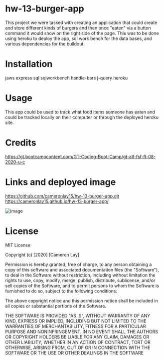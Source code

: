 # hw-13-burger-app

This project we were tasked with creating an application that could create and store different kinds of burgers and then once "eaten" via a button command it would show on the right side of the page. This was to be done using heroku to deploy the app, sql work bench for the data bases, and various dependencies for the buildout.
# Installation
jaws
express
sql
sqlworkbench
handle-bars
j-query
heroku


# Usage
This app could be used to track what food items someone has eaten and could be tracked locally on their computer or through the deployed heroku site. 

# Credits
https://gt.bootcampcontent.com/GT-Coding-Boot-Camp/gt-atl-fsf-ft-08-2020-u-c

# Links and deployed image
https://github.com/cameronlay15/hw-13-burger-app.git
https://cameronlay15.github.io/hw-13-burger-app/

![image](https://user-images.githubusercontent.com/69812878/95522202-74d9a900-0999-11eb-889d-70d9caf195f3.png)






# License
MIT License

Copyright (c) [2020] [Cameron Lay]

Permission is hereby granted, free of charge, to any person obtaining a copy
of this software and associated documentation files (the "Software"), to deal
in the Software without restriction, including without limitation the rights
to use, copy, modify, merge, publish, distribute, sublicense, and/or sell
copies of the Software, and to permit persons to whom the Software is
furnished to do so, subject to the following conditions:

The above copyright notice and this permission notice shall be included in all
copies or substantial portions of the Software.

THE SOFTWARE IS PROVIDED "AS IS", WITHOUT WARRANTY OF ANY KIND, EXPRESS OR
IMPLIED, INCLUDING BUT NOT LIMITED TO THE WARRANTIES OF MERCHANTABILITY,
FITNESS FOR A PARTICULAR PURPOSE AND NONINFRINGEMENT. IN NO EVENT SHALL THE
AUTHORS OR COPYRIGHT HOLDERS BE LIABLE FOR ANY CLAIM, DAMAGES OR OTHER
LIABILITY, WHETHER IN AN ACTION OF CONTRACT, TORT OR OTHERWISE, ARISING FROM,
OUT OF OR IN CONNECTION WITH THE SOFTWARE OR THE USE OR OTHER DEALINGS IN THE
SOFTWARE